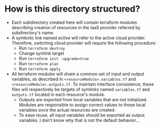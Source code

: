 # How is this directory structured?

* Each subdirectory created here will contain terraform modules describing creation of resources in the IaaS provider referred by subdirectory's name.
* A symbolic link named *active* will refer to the active cloud provider. Therefore, switching cloud provider will require the following procedure:
    * Run `terraform destroy`
    * Change symlink target
    * Run `terraform init -upgrade=true`
    * Run `terraform plan`
    * Run `terraform apply`
* All terraform modules will share a common set of input and output variables, as described in `<resourceModule>.variables.tf` and `<resourceModule>.outputs.tf`. To maintain interface consistence, these files will respectively be targets of symlinks named `variables.tf` and `outputs.tf` located in each resource's module.
    * Outputs are exported from local variables that are not initialized. Modules are responsible to assign correct values to those local variables once the actual resources are created.
    * To ease reuse, all input variables should be exported as output variables. I don't know why that is not the default behavior...
